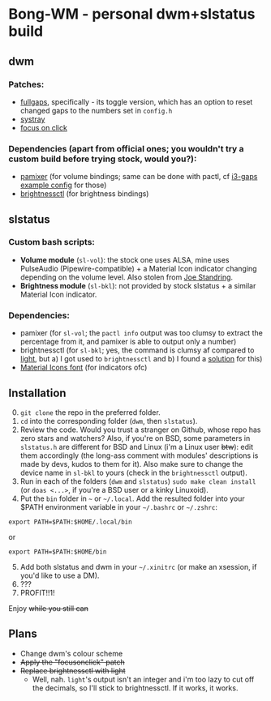 # Bong-WM - personal dwm+slstatus build
## dwm
### Patches:
- [fullgaps](https://dwm.suckless.org/patches/fullgaps/), specifically - its toggle version, which has an option to reset changed gaps to the numbers set in `config.h`
- [systray](https://dwm.suckless.org/patches/systray/)
- [focus on click](https://dwm.suckless.org/patches/focusonclick/)

### Dependencies (apart from official ones; you wouldn't try a custom build before trying stock, would you?):
- [pamixer](https://github.com/cdemoulins/pamixer) (for volume bindings; same can be done with pactl, cf [i3-gaps example config](https://github.com/Airblader/i3/blob/gaps-next/etc/config#L37) for those)
- [brightnessctl](https://github.com/Hummer12007/brightnessctl) (for brightness bindings)

## slstatus
### Custom bash scripts:
- **Volume module** (`sl-vol`): the stock one uses ALSA, mine uses PulseAudio (Pipewire-compatible) + a Material Icon indicator changing depending on the volume level. Also stolen from [Joe Standring](https://github.com/joestandring/dwm-bar/blob/master/bar-functions/dwm_pulse.sh).
- **Brightness module** (`sl-bkl`): not provided by stock slstatus + a similar Material Icon indicator.

### Dependencies:
- pamixer (for `sl-vol`; the `pactl info` output was too clumsy to extract the percentage from it, and pamixer is able to output only a number)
- brightnessctl (for `sl-bkl`; yes, the command is clumsy af compared to [light](https://github.com/haikarainen/light), but a) I got used to `brightnessctl` and b) I found a [solution](https://github.com/Hummer12007/brightnessctl/issues/55#issuecomment-732945350) for this)
- [Material Icons font](https://materialdesignicons.com/) (for indicators ofc)

## Installation
0. `git clone` the repo in the preferred folder.
1. `cd` into the corresponding folder (`dwm`, then `slstatus`).
2. Review the code. Would you trust a stranger on Github, whose repo has zero stars and watchers? Also, if you're on BSD, some parameters in `slstatus.h` are different for BSD and Linux (i'm a Linux user ~~btw~~): edit them accordingly (the long-ass comment with modules' descriptions is made by devs, kudos to them for it). Also make sure to change the device name in `sl-bkl` to yours (check in the `brightnessctl` output). 
3. Run in each of the folders (`dwm` and `slstatus`) `sudo make clean install` (or `doas <...>`, if you're a BSD user or a kinky Linuxoid).
4. Put the `bin` folder in `~` or `~/.local`. Add the resulted folder into your $PATH environment variable in your `~/.bashrc` or `~/.zshrc`:
```
export PATH=$PATH:$HOME/.local/bin
```
or
```
export PATH=$PATH:$HOME/bin
```
5. Add both slstatus and dwm in your `~/.xinitrc` (or make an xsession, if you'd like to use a DM).
6. ???
7. PROFIT!!1!

Enjoy ~~while you still can~~

## Plans
- Change dwm's colour scheme
- ~~Apply the "focusonclick" patch~~
- ~~Replace brightnessctl with light~~
  - Well, nah. `light`'s output isn't an integer and i'm too lazy to cut off the decimals, so I'll stick to brightnessctl. If it works, it works.

